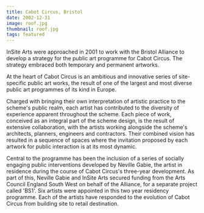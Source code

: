 ```yaml
---
title: Cabot Circus, Bristol
date: 2002-12-31
image: roof.jpg
thumbnail: roof.jpg
tags: featured
---
```


InSite Arts were approached in 2001 to work with the Bristol Alliance to develop a strategy for the public art programme for Cabot Circus. The strategy embraced both temporary and permanent artworks.

At the heart of Cabot Circus is an ambitious and innovative series of site-specific public art works, the result of one of the largest and most diverse public art programmes of its kind in Europe.

Charged with bringing their own interpretation of artistic practice to the scheme's public realm, each artist has contributed to the diversity of experience apparent throughout the scheme. Each piece of work, conceived as an integral part of the scheme design, is the result of extensive collaboration, with the artists working alongside the scheme's architects, planners, engineers and contractors. Their combined vision has resulted in a sequence of spaces where the invitation proposed by each artwork for public interaction is at its most dynamic.

Central to the programme has been the inclusion of a series of socially engaging public interventions developed by Neville Gabie, the artist in residence during the course of Cabot Circus's three-year development. As part of this, Neville Gabie and InSite Arts secured funding from the Arts Council England South West on behalf of the Alliance, for a separate project called 'BS1'. Six artists were appointed in this two year residency programme. Each of the artists have responded to the evolution of Cabot Circus from building site to retail destination.

